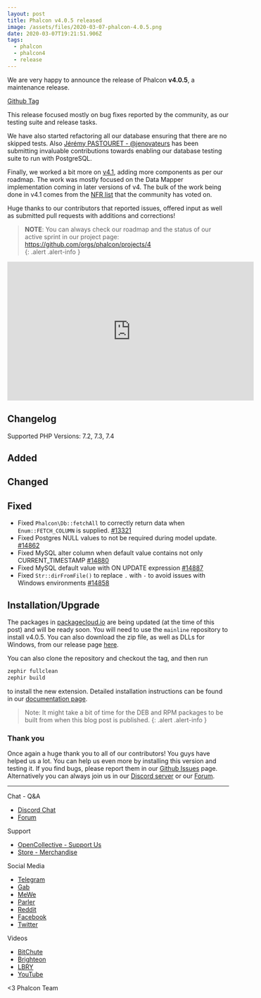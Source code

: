 ```yaml
---
layout: post
title: Phalcon v4.0.5 released
image: /assets/files/2020-03-07-phalcon-4.0.5.png
date: 2020-03-07T19:21:51.906Z
tags:
  - phalcon
  - phalcon4
  - release
---
```

We are very happy to announce the release of Phalcon **v4.0.5**, a maintenance release. 

<!--more-->

[Github Tag](https://github.com/phalcon/cphalcon/releases/tag/v4.0.5)

This release focused mostly on bug fixes reported by the community, as our testing suite and release tasks.

We have also started refactoring all our database ensuring that there are no skipped tests. Also [Jérémy PASTOURET - @jenovateurs](https://github.com/jenovateurs) has been submitting invaluable contributions towards enabling our database testing suite to run with PostgreSQL.

Finally, we worked a bit more on [v4.1](https://github.com/phalcon/cphalcon/blob/4.1.x/CHANGELOG-4.1.md), adding more components as per our roadmap. The work was mostly focused on the Data Mapper implementation coming in later versions of v4. The bulk of the work being done in v4.1 comes from the [NFR list](https://docs.phalcon.io/4.0/en/new-feature-request-list) that the community has voted on.

Huge thanks to our contributors that reported issues, offered input as well as submitted pull requests with additions and corrections!

> **NOTE**: You can always check our roadmap and the status of our active sprint in our project page: <https://github.com/orgs/phalcon/projects/4>  
{: .alert .alert-info }

<iframe src='https://www.brighteon.com/embed/8f4a4ff1-233e-472a-84df-b55e5de56838' width='560' height='315' frameborder='0' allowfullscreen></iframe>

## Changelog

Supported PHP Versions: 7.2, 7.3, 7.4

## Added

## Changed

## Fixed
- Fixed `Phalcon\Db::fetchAll` to correctly return data when `Enum::FETCH_COLUMN` is supplied. [#13321](https://github.com/phalcon/cphalcon/issues/13321)
- Fixed Postgres NULL values to not be required during model update. [#14862](https://github.com/phalcon/cphalcon/issues/14862)
- Fixed MySQL alter column when default value contains not only CURRENT_TIMESTAMP [#14880](https://github.com/phalcon/cphalcon/issues/14880)
- Fixed MySQL default value with ON UPDATE expression [#14887](https://github.com/phalcon/cphalcon/pull/14887)
- Fixed `Str::dirFromFile()` to replace `.` with `-` to avoid issues with Windows environments [#14858](https://github.com/phalcon/cphalcon/issues/14858)

## Installation/Upgrade

The packages in [packagecloud.io](https://packagecloud.io/phalcon) are being updated (at the time of this post) and will be ready soon. You will need to use the `mainline` repository to install v4.0.5. You can also download the zip file, as well as DLLs for Windows, from our release page [here](https://github.com/phalcon/cphalcon/releases/tag/v4.0.5).

You can also clone the repository and checkout the tag, and then run

```bash
zephir fullclean
zephir build
```

to install the new extension. Detailed installation instructions can be found in our [documentation page](https://docs.phalcon.io/4.0/en/installation).

> Note: It might take a bit of time for the DEB and RPM packages to be built from when this blog post is published. 
{: .alert .alert-info }

### Thank you

Once again a huge thank you to all of our contributors! You guys have helped us a lot. You can help us even more by installing this version and testing it. If you find bugs, please report them in our [Github Issues](https://github.com/phalcon/cphalcon/issues) page. Alternatively you can always join us in our [Discord server](https://phalcon.io/discord) or our [Forum](https://phalcon.io/forum).

<hr>

Chat - Q&A

* [Discord Chat](https://phalcon.io/discord)
* [Forum](https://phalcon.link/forum)

Support

* [OpenCollective - Support Us](https://phalcon.io/fund)
* [Store - Merchandise](https://phalcon.io/store)

Social Media

* [Telegram](https://phalcon.io/telegram)
* [Gab](https://phalcon.io/gab)
* [MeWe](https://phalcon.io/mewe)
* [Parler](https://phalcon.io/parler)
* [Reddit](https://phalcon.io/reddit)
* [Facebook](https://phalcon.io/fb)
* [Twitter](https://phalcon.io/t)

Videos

* [BitChute](https://phalcon.io/bitchute)
* [Brighteon](https://phalcon.io/brighteon)
* [LBRY](https://phalcon.io/lbry)
* [YouTube](https://phalcon.io/youtube)

<3 Phalcon Team
